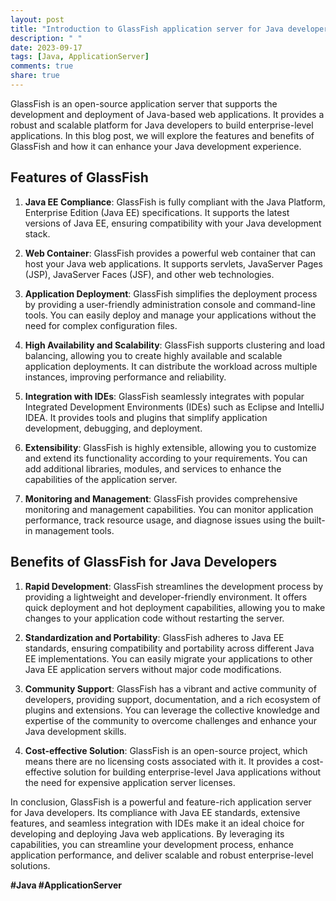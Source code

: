 ```yaml
---
layout: post
title: "Introduction to GlassFish application server for Java developers"
description: " "
date: 2023-09-17
tags: [Java, ApplicationServer]
comments: true
share: true
---
```


GlassFish is an open-source application server that supports the development and deployment of Java-based web applications. It provides a robust and scalable platform for Java developers to build enterprise-level applications. In this blog post, we will explore the features and benefits of GlassFish and how it can enhance your Java development experience.

## Features of GlassFish

1. **Java EE Compliance**: GlassFish is fully compliant with the Java Platform, Enterprise Edition (Java EE) specifications. It supports the latest versions of Java EE, ensuring compatibility with your Java development stack.

2. **Web Container**: GlassFish provides a powerful web container that can host your Java web applications. It supports servlets, JavaServer Pages (JSP), JavaServer Faces (JSF), and other web technologies.

3. **Application Deployment**: GlassFish simplifies the deployment process by providing a user-friendly administration console and command-line tools. You can easily deploy and manage your applications without the need for complex configuration files.

4. **High Availability and Scalability**: GlassFish supports clustering and load balancing, allowing you to create highly available and scalable application deployments. It can distribute the workload across multiple instances, improving performance and reliability.

5. **Integration with IDEs**: GlassFish seamlessly integrates with popular Integrated Development Environments (IDEs) such as Eclipse and IntelliJ IDEA. It provides tools and plugins that simplify application development, debugging, and deployment.

6. **Extensibility**: GlassFish is highly extensible, allowing you to customize and extend its functionality according to your requirements. You can add additional libraries, modules, and services to enhance the capabilities of the application server.

7. **Monitoring and Management**: GlassFish provides comprehensive monitoring and management capabilities. You can monitor application performance, track resource usage, and diagnose issues using the built-in management tools.

## Benefits of GlassFish for Java Developers

1. **Rapid Development**: GlassFish streamlines the development process by providing a lightweight and developer-friendly environment. It offers quick deployment and hot deployment capabilities, allowing you to make changes to your application code without restarting the server.

2. **Standardization and Portability**: GlassFish adheres to Java EE standards, ensuring compatibility and portability across different Java EE implementations. You can easily migrate your applications to other Java EE application servers without major code modifications.

3. **Community Support**: GlassFish has a vibrant and active community of developers, providing support, documentation, and a rich ecosystem of plugins and extensions. You can leverage the collective knowledge and expertise of the community to overcome challenges and enhance your Java development skills.

4. **Cost-effective Solution**: GlassFish is an open-source project, which means there are no licensing costs associated with it. It provides a cost-effective solution for building enterprise-level Java applications without the need for expensive application server licenses.

In conclusion, GlassFish is a powerful and feature-rich application server for Java developers. Its compliance with Java EE standards, extensive features, and seamless integration with IDEs make it an ideal choice for developing and deploying Java web applications. By leveraging its capabilities, you can streamline your development process, enhance application performance, and deliver scalable and robust enterprise-level solutions.

**#Java #ApplicationServer**